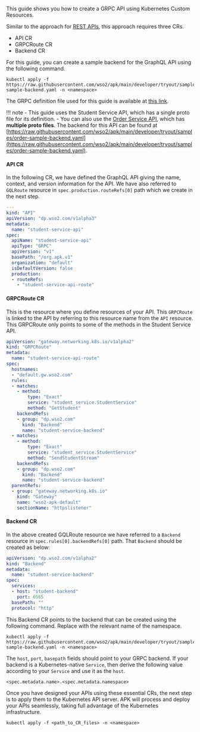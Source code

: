 This guide shows you how to create a GRPC API using Kubernetes Custom Resources.

Similar to the approach for [REST APIs](../rest/create-rest-api-using-crs.md), this approach requires three CRs.

- API CR
- GRPCRoute CR
- Backend CR

For this guide, you can create a sample backend for the GraphQL API using the following command.
```
kubectl apply -f https://raw.githubusercontent.com/wso2/apk/main/developer/tryout/samples/student-sample-backend.yaml -n <namespace>
```

The GRPC definition file used for this guide is available at [this link](../../../assets/files/get-started/Student.proto).

!!! note
    - This guide uses the Student Service API, which has a single proto file for its definition. 
    - You can also use the [Order Service API](../../../assets/files/get-started/OrderDefinition.zip), which has **multiple proto files**. The backend for this API can be found at [https://raw.githubusercontent.com/wso2/apk/main/developer/tryout/samples/order-sample-backend.yaml](https://raw.githubusercontent.com/wso2/apk/main/developer/tryout/samples/order-sample-backend.yaml).

#### API CR 

In the following CR, we have defined the GraphQL API giving the name, context, and version information for the API. We have also referred to `GQLRoute` resource in `spec.production.routeRefs[0]` path which we create in the next step.

```yaml
---
kind: "API"
apiVersion: "dp.wso2.com/v1alpha3"
metadata:
  name: "student-service-api"
spec:
  apiName: "student-service-api"
  apiType: "GRPC"
  apiVersion: "v1"
  basePath: "/org.apk.v1"
  organization: "default"
  isDefaultVersion: false
  production:
  - routeRefs:
    - "student-service-api-route"
```

#### GRPCRoute CR 

This is the resource where you define resources of your API. This `GRPCRoute` is linked to the API by referring to this resource name from the `API` resource. This GRPCRoute only points to some of the methods in the Student Service API.

```yaml
apiVersion: "gateway.networking.k8s.io/v1alpha2"
kind: "GRPCRoute"
metadata:
  name: "student-service-api-route"
spec:
  hostnames:
  - "default.gw.wso2.com"
  rules:
  - matches:
    - method:
        type: "Exact"
        service: "student_service.StudentService"
        method: "GetStudent"
    backendRefs:
    - group: "dp.wso2.com"
      kind: "Backend"
      name: "student-service-backend"
  - matches:
    - method:
        type: "Exact"
        service: "student_service.StudentService"
        method: "SendStudentStream"
    backendRefs:
    - group: "dp.wso2.com"
      kind: "Backend"
      name: "student-service-backend"
  parentRefs:
  - group: "gateway.networking.k8s.io"
    kind: "Gateway"
    name: "wso2-apk-default"
    sectionName: "httpslistener"
```

#### Backend CR 

In the above created GQLRoute resource we have referred to a `Backend` resource in `spec.rules[0].backendRefs[0]` path. That `Backend` should be created as below:

```yaml
apiVersion: "dp.wso2.com/v1alpha2"
kind: "Backend"
metadata:
  name: "student-service-backend"
spec:
  services:
  - host: "student-backend"
    port: 6565
  basePath: ""
  protocol: "http"

```

This Backend CR points to the backend that can be created using the following command. Replace <namespace> with the relevant name of the namespace.

```
kubectl apply -f https://raw.githubusercontent.com/wso2/apk/main/developer/tryout/samples/student-sample-backend.yaml -n <namespace>
```

The `host`, `port`, `basepath` fields should point to your GRPC backend.
If your backend is a Kubernetes-native `Service`, then derive the following value according to your `Service` and use it as the `host`. 

```
<spec.metadata.name>.<spec.metadata.namespace>
```

Once you have designed your APIs using these essential CRs, the next step is to apply them to the Kubernetes API server. APK will process and deploy your APIs seamlessly, taking full advantage of the Kubernetes infrastructure.

```
kubectl apply -f <path_to_CR_files> -n <namespace>
```